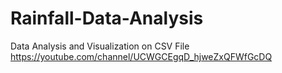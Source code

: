 # Rainfall-Data-Analysis
Data Analysis and Visualization on CSV File
https://youtube.com/channel/UCWGCEgqD_hjweZxQFWfGcDQ
